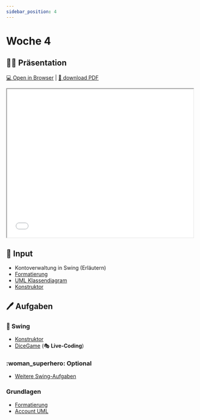 ```yaml
---
sidebar_position: 4
---
```


# Woche 4

## :man_teacher: Präsentation

[:computer: Open in Browser](pathname:///slides/woche-4) |
[:floppy_disk: download PDF](pathname:///slides/woche-4.pdf)

<iframe src="/bbzbl-modul-404/slides/woche-4" width="100%" height="400px"></iframe>

## :brain: Input

- Kontoverwaltung in Swing (Erläutern)
- [Formatierung](../konzepte/formatierung.md)
- [UML Klassendiagram](../konzepte/uml.md)
- [Konstruktor](../konzepte/konstruktor.md)

## :pen: Aufgaben

<div class="grid"><div>

### :nail_care: Swing

- [Konstruktor](../aufgaben-swing/konstruktor.md)
- [DiceGame](../aufgaben-swing/dice-game.md) (:performing_arts: **Live-Coding**)

### :woman_superhero: Optional

- [Weitere Swing-Aufgaben](../aufgaben-swing/zusatz.md)

</div><div>

### Grundlagen

- [Formatierung](../aufgaben-grundlagen/formatierung.md)
- [Account UML](../aufgaben-grundlagen/account-uml.md)

</div></div>
